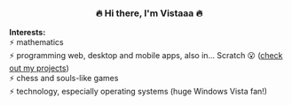 ### <p align='center'>🔥 Hi there, I'm Vistaaa 🔥</p>
 **Interests:** \
⚡ mathematics\
⚡ programming web, desktop and mobile apps, also in... Scratch 😮 ([check out my projects](https://scratch.mit.edu/users/matihalek/))\
⚡ chess and souls-like games\
⚡ technology, especially operating systems (huge Windows Vista fan!)


<!--
**MatiHalek/MatiHalek** is a ✨ _special_ ✨ repository because its `README.md` (this file) appears on your GitHub profile.

Here are some ideas to get you started:

- 🔭 I’m currently working on ...
- 🌱 I’m currently learning ...
- 👯 I’m looking to collaborate on ...
- 🤔 I’m looking for help with ...
- 💬 Ask me about ...
- 📫 How to reach me: ...
- 😄 Pronouns: ...
- ⚡ Fun fact: ...
-->
